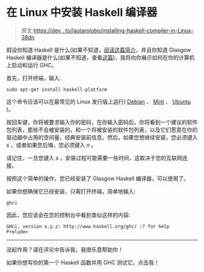 # 在 Linux 中安装 Haskell 编译器

> 原文:[https://dev . to/lautarolobo/installing-haskell-compiler-in-Linux-38dn](https://dev.to/lautarolobo/installing-haskell-compiler-in-linux-38dn)

假设你知道 Haskell 是什么(如果不知道，[阅读这篇简介](https://dev.to/lautarolobo/what-s-haskell-1om3)，并且你知道 Glasgow Haskell 编译器是什么(如果不知道，查看[这篇](https://en.wikipedia.org/wiki/Glasgow_Haskell_Compiler))，我将向你展示如何在你的计算机上启动和运行 GHC。

首先，打开终端，输入:

```
sudo apt-get install haskell-platform 
```

这个命令应该可以在最常见的 Linux 发行版上运行( [Debian](https://www.debian.org/index.en.html) 、 [Mint](https://linuxmint.com/) 、 [Ubuntu](https://www.ubuntu.com/) )。

按回车键，你将被要求输入你的密码，在你输入密码后，你将看到一个建议的软件包列表，那些不会被安装的，和一个将被安装的软件包列表，以及它们愿意在你的驱动器中占用的空间量。经典安装前信息。然后，如果您想继续安装，您必须键入 *s* ，或者如果您后悔，您必须键入 *n* 。

请记住，一旦您键入 *s* ，安装过程可能需要一些时间，这取决于您的互联网连接。

按照这个简单的操作，您已经安装了 Glasgow Haskell 编译器，可以使用了。

如果你想确保它已经安装，只需打开终端，简单地输入:

```
ghci 
```

因此，您应该会在您的控制台中看到类似这样的内容:

```
GHCi, version x.y.z: http://www.haskell.org/ghc/ :? for help
Prelude> 
```

* * *

没起作用？请在评论中告诉我，我很乐意帮助你！

如果你想写你的第一个 Haskell 函数并用 GHC 测试它，点击我！
